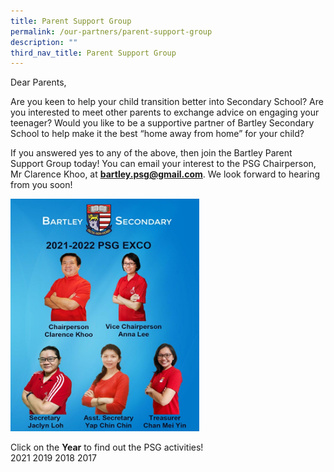 ```yaml
---
title: Parent Support Group
permalink: /our-partners/parent-support-group
description: ""
third_nav_title: Parent Support Group
---
```

Dear Parents,

Are you keen to help your child transition better into Secondary School?
Are you interested to meet other parents to exchange advice on engaging your teenager?
Would you like to be a supportive partner of Bartley Secondary School to help make it the best “home away from home” for your child?

If you answered yes to any of the above, then join the Bartley Parent Support Group today! You can email your interest to the PSG Chairperson, Mr Clarence Khoo, at **bartley.psg@gmail.com**. We look forward to hearing from you soon!

<img src="/images/download.png" 
     style="width:60%">

Click on the **Year** to find out the PSG activities! <br>
2021 2019 2018 2017